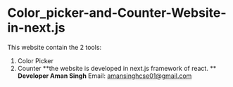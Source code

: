 # Color_picker-and-Counter-Website-in-next.js
This website contain the 2 tools: 
1. Color Picker
2. Counter
**the website is developed in next.js framework of react. **
**Developer Aman Singh**
Email: amansinghcse01@gmail.com
